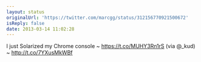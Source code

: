 ```yaml
---
layout: status
originalUrl: 'https://twitter.com/marcgg/status/312156770921500672'
isReply: false
date: 2013-03-14 11:02:28
---
```


I just Solarized my Chrome console ~ https://t.co/MUHY3Rn1rS (via @_kud) ~  http://t.co/7YXusMkWBf

